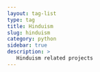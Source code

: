 ```yaml
---
layout: tag-list
type: tag
title: Hinduism
slug: hinduism
category: python
sidebar: true
description: >
   Hinduism related projects
---
```

